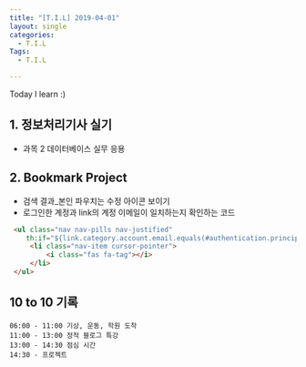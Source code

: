 ```yaml
---
title: "[T.I.L] 2019-04-01"
layout: single
categories:
  - T.I.L
Tags:
  - T.I.L

---
```

Today I learn :)  

   
## 1. 정보처리기사 실기  
* 과목 2 데이터베이스 실무 응용    

## 2. Bookmark Project  
* 검색 결과_본인 파우치는 수정 아이콘 보이기  
* 로그인한 계정과 link의 계정 이메일이 일치하는지 확인하는 코드  

```html
 <ul class="nav nav-pills nav-justified"  
    th:if="${link.category.account.email.equals(#authentication.principal.username)}">  
     <li class="nav-item cursor-pointer">  
         <i class="fas fa-tag"></i>  
     </li>  
 </ul>  
```


## 10 to 10 기록
```
06:00 - 11:00 기상, 운동, 학원 도착  
11:00 - 13:00 정적 블로그 특강  
13:00 - 14:30 점심 시간  
14:30 - 프로젝트   
```

 
